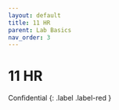 ```yaml
---
layout: default
title: 11 HR
parent: Lab Basics
nav_order: 3
---
```


# 11 HR
Confidential
{: .label .label-red }
